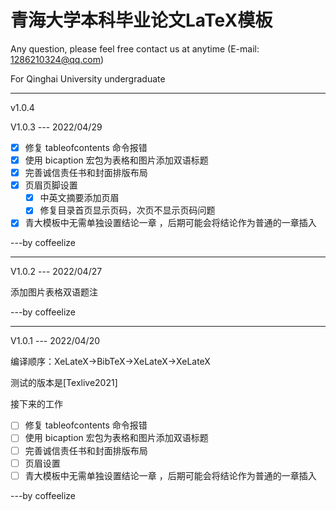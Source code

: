﻿# 青海大学本科毕业论文LaTeX模板
Any question, please feel free contact us at anytime (E-mail: 1286210324@qq.com)

For Qinghai University undergraduate

---

v1.0.4



V1.0.3 --- 2022/04/29

- [x] 修复 tableofcontents 命令报错
- [x] 使用 bicaption 宏包为表格和图片添加双语标题
- [x] 完善诚信责任书和封面排版布局
- [x] 页眉页脚设置
  - [x] 中英文摘要添加页眉
  - [x] 修复目录首页显示页码，次页不显示页码问题
- [x] 青大模板中无需单独设置结论一章 ，后期可能会将结论作为普通的一章插入

---by coffeelize

---

V1.0.2 --- 2022/04/27

添加图片表格双语题注

---by coffeelize

---

V1.0.1 --- 2022/04/20

编译顺序：XeLateX->BibTeX->XeLateX->XeLateX

测试的版本是[Texlive2021]

接下来的工作

- [ ] 修复 tableofcontents 命令报错
- [ ] 使用 bicaption 宏包为表格和图片添加双语标题
- [ ] 完善诚信责任书和封面排版布局
- [ ] 页眉设置
- [ ] 青大模板中无需单独设置结论一章 ，后期可能会将结论作为普通的一章插入

---by coffeelize

